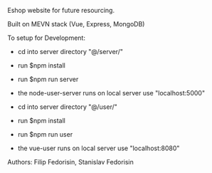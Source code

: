 Eshop website for future resourcing.

Built on MEVN stack (Vue, Express, MongoDB)

To setup for Development:

- cd into server directory "@/server/"
- run \$npm install
- run \$npm run server
- the node-user-server runs on local server use "localhost:5000"

- cd into server directory "@/user/"
- run \$npm install
- run \$npm run user
- the vue-user runs on local server use "localhost:8080"

Authors:
Filip Fedorisin,
Stanislav Fedorisin
